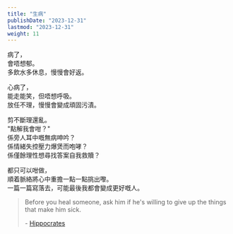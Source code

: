 ```yaml
---
title: "生病"
publishDate: "2023-12-31"
lastmod: "2023-12-31"
weight: 11
---
```


病了，<br/>
會唔想郁。<br/>
多飲水多休息，慢慢會好返。<br/>

心病了，<br/>
能走能笑，但唔想呼吸。<br/>
放任不理，慢慢會變成頑固污漬。<br/>

剪不斷理還亂。<br/>
"點解我會咁？"<br/>
係旁人耳中嘅無病呻吟？<br/>
係情緒失控壓力爆煲而咆哮？<br/>
係僅餘理性想尋找答案自我救贖？<br/>

都只可以咁做，<br/>
順着脈絡將心中重擔一點一點挑出嚟。<br/>
一篇一篇寫落去，可能最後我都會變成更好嘅人。<br/>

> Before you heal someone, ask him if he's willing to give up the things that make him sick.
>
> \- [Hippocrates](https://www.goodreads.com/quotes/9576619-before-you-heal-someone-ask-him-if-he-s-willing-to)
